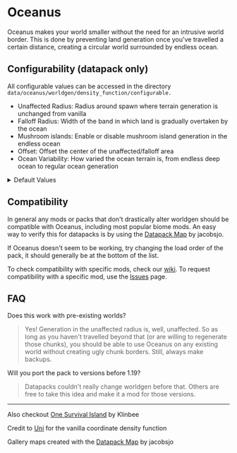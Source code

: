 # Oceanus

Oceanus makes your world smaller without the need for an intrusive world border. This is done by preventing land generation once you've travelled a certain distance, creating a circular world surrounded by endless ocean.

## Configurability (datapack only)

All configurable values can be accessed in the directory `data/oceanus/worldgen/density_function/configurable.`

* Unaffected Radius: Radius around spawn where terrain generation is unchanged from vanilla
* Falloff Radius: Width of the band in which land is gradually overtaken by the ocean
* Mushroom islands: Enable or disable mushroom island generation in the endless ocean
* Offset: Offset the center of the unaffected/falloff area
* Ocean Variability: How varied the ocean terrain is, from endless deep ocean to regular ocean generation
  
<details>
<summary> Default Values </summary>

* Unnaffected Radius: 5000 blocks
* Falloff Radius: 2000 blocks
* Mushroom islands: enabled
* Offset: none
* Ocean Variability: 30%

</details>

## Compatibility

In general any mods or packs that don't drastically alter worldgen should be compatible with Oceanus, including most popular biome mods. An easy way to verify this for datapacks is by using the [Datapack Map](https://map.jacobsjo.eu/) by jacobsjo. 

If Oceanus doesn't seem to be working, try changing the load order of the pack, it should generally be at the bottom of the list.

To check compatibility with specific mods, check our [wiki](https://github.com/Lizdtre/Oceanus/wiki/Compatibility). To request compatibility with a specific mod, use the [Issues](https://github.com/Lizdtre/Oceanus/issues) page.


## FAQ

Does this work with pre-existing worlds?

> Yes! Generation in the unaffected radius is, well, unaffected. So as long as you haven't travelled beyond that (or are willing to regenerate those chunks), you should be able to use Oceanus on any existing world without creating ugly chunk borders. Still, always make backups.

Will you port the pack to versions before 1.19?

> Datapacks couldn't really change worldgen before that. Others are free to take this idea and make it a mod for those versions.
 
---
Also checkout [One Survival Island](https://modrinth.com/datapack/one-survival-island) by Klinbee

Credit to [Uni](https://github.com/unnecessarymb) for the vanilla coordinate density function

Gallery maps created with the [Datapack Map](https://map.jacobsjo.eu/) by jacobsjo
